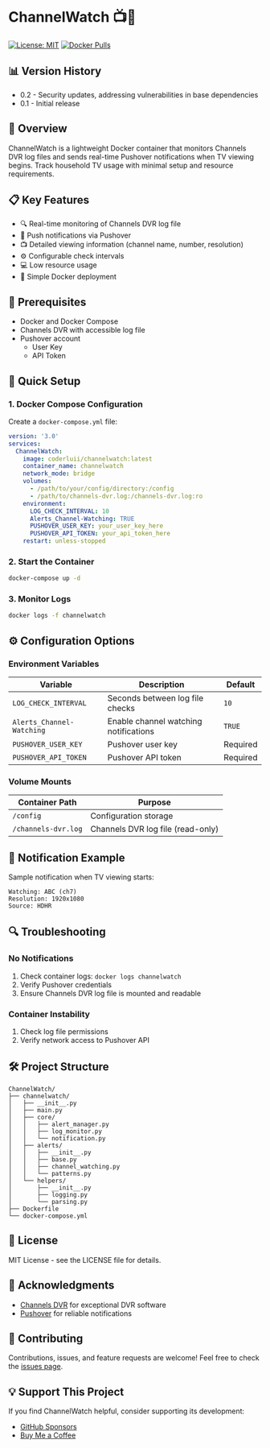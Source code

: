 # ChannelWatch 📺🔔

[![License: MIT](https://img.shields.io/badge/License-MIT-yellow.svg)](https://opensource.org/licenses/MIT)
[![Docker Pulls](https://img.shields.io/docker/pulls/coderluii/channelwatch.svg?sanitize=true)](https://hub.docker.com/r/coderluii/channelwatch)

## 📊 Version History

- 0.2 - Security updates, addressing vulnerabilities in base dependencies
- 0.1 - Initial release

## 🌟 Overview

ChannelWatch is a lightweight Docker container that monitors Channels DVR log files and sends real-time Pushover notifications when TV viewing begins. Track household TV usage with minimal setup and resource requirements.

## 📋 Key Features

- 🔍 Real-time monitoring of Channels DVR log file
- 📲 Push notifications via Pushover
- 📺 Detailed viewing information (channel name, number, resolution)
- ⚙️ Configurable check intervals
- 💻 Low resource usage
- 🐳 Simple Docker deployment

## 🔧 Prerequisites

- Docker and Docker Compose
- Channels DVR with accessible log file
- Pushover account
  - User Key
  - API Token

## 🚀 Quick Setup

### 1. Docker Compose Configuration

Create a `docker-compose.yml` file:

```yaml
version: '3.0'
services:
  ChannelWatch:
    image: coderluii/channelwatch:latest
    container_name: channelwatch
    network_mode: bridge
    volumes:
      - /path/to/your/config/directory:/config
      - /path/to/channels-dvr.log:/channels-dvr.log:ro
    environment:
      LOG_CHECK_INTERVAL: 10
      Alerts_Channel-Watching: TRUE
      PUSHOVER_USER_KEY: your_user_key_here
      PUSHOVER_API_TOKEN: your_api_token_here
    restart: unless-stopped
```

### 2. Start the Container

```bash
docker-compose up -d
```

### 3. Monitor Logs

```bash
docker logs -f channelwatch
```

## ⚙️ Configuration Options

### Environment Variables

| Variable | Description | Default |
|----------|-------------|---------|
| `LOG_CHECK_INTERVAL` | Seconds between log file checks | `10` |
| `Alerts_Channel-Watching` | Enable channel watching notifications | `TRUE` |
| `PUSHOVER_USER_KEY` | Pushover user key | Required |
| `PUSHOVER_API_TOKEN` | Pushover API token | Required |

### Volume Mounts

| Container Path | Purpose |
|----------------|---------|
| `/config` | Configuration storage |
| `/channels-dvr.log` | Channels DVR log file (read-only) |

## 📱 Notification Example

Sample notification when TV viewing starts:

```
Watching: ABC (ch7)
Resolution: 1920x1080
Source: HDHR
```

## 🔍 Troubleshooting

### No Notifications

1. Check container logs: `docker logs channelwatch`
2. Verify Pushover credentials
3. Ensure Channels DVR log file is mounted and readable

### Container Instability

1. Check log file permissions
2. Verify network access to Pushover API

## 🛠️ Project Structure

```
ChannelWatch/
├── channelwatch/
│   ├── __init__.py
│   ├── main.py
│   ├── core/
│   │   ├── alert_manager.py
│   │   ├── log_monitor.py
│   │   └── notification.py
│   ├── alerts/
│   │   ├── __init__.py
│   │   ├── base.py
│   │   ├── channel_watching.py
│   │   └── patterns.py
│   └── helpers/
│       ├── __init__.py
│       ├── logging.py
│       └── parsing.py
├── Dockerfile
└── docker-compose.yml
```

## 📜 License

MIT License - see the LICENSE file for details.

## 🙌 Acknowledgments

- [Channels DVR](https://getchannels.com/) for exceptional DVR software
- [Pushover](https://pushover.net/) for reliable notifications

## 🤝 Contributing

Contributions, issues, and feature requests are welcome! Feel free to check the [issues page](https://github.com/CoderLuii/ChannelWatch/issues).

## 💡 Support This Project

If you find ChannelWatch helpful, consider supporting its development:

- [GitHub Sponsors](https://github.com/sponsors/CoderLuii)
- [Buy Me a Coffee](https://buymeacoffee.com/CoderLuii)
